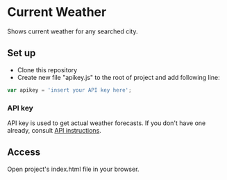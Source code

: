 # Current Weather
Shows current weather for any searched city.

## Set up
* Clone this repository
* Create new file "apikey.js" to the root of project and add following line:
```javascript
var apikey = 'insert your API key here';
```

### API key
API key is used to get actual weather forecasts. If you don't have one already, consult <a href="http://openweathermap.org/appid" target="_blank">API instructions</a>.

## Access
Open project's index.html file in your browser.